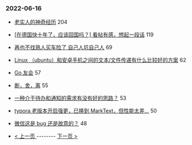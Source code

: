 ### 2022-06-16 
- [老实人的神奇经历](https://www.v2ex.com/t/859962) 204
- [[在德国快十年了，应该回国吗？] 看帖有感，想起一段话](https://www.v2ex.com/t/859933) 119
- [再也不找熟人买车险了 自己人坑自己人](https://www.v2ex.com/t/859948) 69
- [Linux （ubuntu）和安卓手机之间的文本/文件传递有什么比较好的方案](https://www.v2ex.com/t/859938) 62
- [Go 友会](https://www.v2ex.com/t/859970) 57
- [断，舍，离](https://www.v2ex.com/t/860059) 55
- [一种介于待办和通知的需求有没有好的思路？](https://www.v2ex.com/t/859954) 53
- [typora 老版本开启强更，已换到 MarkText，但性能太差…](https://www.v2ex.com/t/860011) 50
- [微信这是 bug 还是故意的？](https://www.v2ex.com/t/859931) 48 

- [ < 上一页 ](https://github.com/able8/v2ex-hot-record/blob/master/2022-06-15.md) -------- [ 下一页 > ](https://github.com/able8/v2ex-hot-record/blob/master/2022-06-17.md)